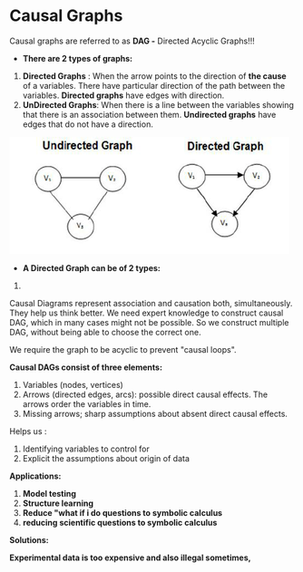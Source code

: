 # Causal Graphs

Causal graphs are referred to as **DAG -** Directed Acyclic Graphs!!!

* **There are 2 types of graphs:**

1. **Directed Graphs** : When the arrow points to the direction of **the cause** of a variables. There have particular direction of the path between the variables. **Directed graphs** have edges with direction.
2. **UnDirected Graphs**: When there is a line between the variables showing that there is an association between them. **Undirected graphs** have edges that do not have a direction. 

![](../.gitbook/assets/image%20%2820%29.png)

* **A Directed Graph can be of 2 types:**

1. 




Causal Diagrams represent association and causation both, simultaneously. They help us think better. We need expert knowledge to construct causal DAG, which in many cases might not be possible. So we construct multiple DAG, without being able to choose the correct one.

We require the graph to be acyclic to prevent "causal loops".

**Causal DAGs consist of three elements:** 

1. Variables \(nodes, vertices\) 
2. Arrows \(directed edges, arcs\): possible direct causal effects. The arrows order the variables in time.
3. Missing arrows; sharp assumptions about absent direct causal effects.

Helps us :

1. Identifying variables to control for
2. Explicit the assumptions about origin of data 

**Applications:**

1. **Model testing**
2. **Structure learning**
3. **Reduce "what if i do questions to symbolic calculus**
4. **reducing scientific questions to symbolic calculus**

**Solutions:**

**Experimental data is too expensive and also illegal sometimes,**



